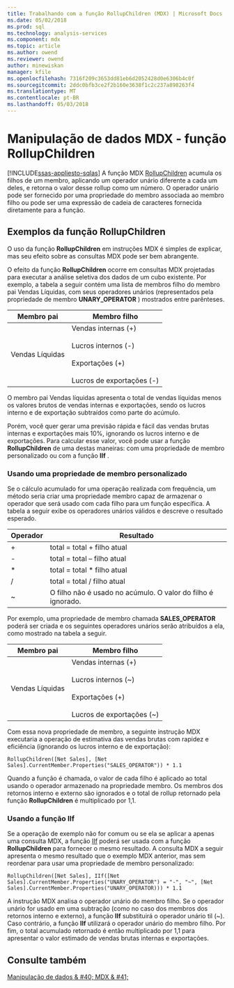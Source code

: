 ```yaml
---
title: Trabalhando com a função RollupChildren (MDX) | Microsoft Docs
ms.date: 05/02/2018
ms.prod: sql
ms.technology: analysis-services
ms.component: mdx
ms.topic: article
ms.author: owend
ms.reviewer: owend
author: minewiskan
manager: kfile
ms.openlocfilehash: 7316f209c3653dd81eb6d2052428d0e6306b4c0f
ms.sourcegitcommit: 2ddc0bfb3ce2f2b160e3638f1c2c237a898263f4
ms.translationtype: MT
ms.contentlocale: pt-BR
ms.lasthandoff: 05/03/2018
---
```

# <a name="mdx-data-manipulation---rollupchildren-function"></a>Manipulação de dados MDX - função RollupChildren
[!INCLUDE[ssas-appliesto-sqlas](../../../includes/ssas-appliesto-sqlas.md)]
  A função MDX [RollupChildren](../../../mdx/rollupchildren-mdx.md) acumula os filhos de um membro, aplicando um operador unário diferente a cada um deles, e retorna o valor desse rollup como um número. O operador unário pode ser fornecido por uma propriedade do membro associada ao membro filho ou pode ser uma expressão de cadeia de caracteres fornecida diretamente para a função.  
  
## <a name="rollupchildren-function-examples"></a>Exemplos da função RollupChildren  
 O uso da função **RollupChildren** em instruções MDX é simples de explicar, mas seu efeito sobre as consultas MDX pode ser bem abrangente.  
  
 O efeito da função **RollupChildren** ocorre em consultas MDX projetadas para executar a análise seletiva dos dados de um cubo existente. Por exemplo, a tabela a seguir contém uma lista de membros filho do membro pai Vendas Líquidas, com seus operadores unários (representados pela propriedade de membro **UNARY_OPERATOR** ) mostrados entre parênteses.  
  
|Membro pai|Membro filho|  
|-------------------|------------------|  
|Vendas Líquidas|Vendas internas (+)<br /><br /> Lucros internos (-)<br /><br /> Exportações (+)<br /><br /> Lucros de exportações (-)|  
  
 O membro pai Vendas líquidas apresenta o total de vendas líquidas menos os valores brutos de vendas internas e exportações, sendo os lucros interno e de exportação subtraídos como parte do acúmulo.  
  
 Porém, você quer gerar uma previsão rápida e fácil das vendas brutas internas e exportações mais 10%, ignorando os lucros interno e de exportações. Para calcular esse valor, você pode usar a função **RollupChildren** de uma destas maneiras: com uma propriedade de membro personalizado ou com a função **IIf** .  
  
### <a name="using-a-custom-member-property"></a>Usando uma propriedade de membro personalizado  
 Se o cálculo acumulado for uma operação realizada com frequência, um método seria criar uma propriedade membro capaz de armazenar o operador que será usado com cada filho para um função específica. A tabela a seguir exibe os operadores unários válidos e descreve o resultado esperado.  
  
|Operador|Resultado|  
|--------------|------------|  
|+|total = total + filho atual|  
|-|total = total – filho atual|  
|*|total = total * filho atual|  
|/|total = total / filho atual|  
|~|O filho não é usado no acúmulo. O valor do filho é ignorado.|  
  
 Por exemplo, uma propriedade de membro chamada **SALES_OPERATOR** poderá ser criada e os seguintes operadores unários serão atribuídos a ela, como mostrado na tabela a seguir.  
  
|Membro pai|Membro filho|  
|-------------------|------------------|  
|Vendas Líquidas|Vendas internas (+)<br /><br /> Lucros internos (~)<br /><br /> Exportações (+)<br /><br /> Lucros de exportações (~)|  
  
 Com essa nova propriedade de membro, a seguinte instrução MDX executaria a operação de estimativa das vendas brutas com rapidez e eficiência (ignorando os lucros interno e de exportação):  
  
```  
RollupChildren([Net Sales], [Net Sales].CurrentMember.Properties("SALES_OPERATOR")) * 1.1  
```  
  
 Quando a função é chamada, o valor de cada filho é aplicado ao total usando o operador armazenado na propriedade membro. Os membros dos retornos interno e externo são ignorados e o total de rollup retornado pela função **RollupChildren** é multiplicado por 1,1.  
  
### <a name="using-the-iif-function"></a>Usando a função IIf  
 Se a operação de exemplo não for comum ou se ela se aplicar a apenas uma consulta MDX, a função [IIf](../../../mdx/iif-mdx.md) poderá ser usada com a função **RollupChildren** para fornecer o mesmo resultado. A consulta MDX a seguir apresenta o mesmo resultado que o exemplo MDX anterior, mas sem reordenar para usar uma propriedade de membro personalizado:  
  
```  
RollupChildren([Net Sales], IIf([Net Sales].CurrentMember.Properties("UNARY_OPERATOR") = "-", "~", [Net Sales].CurrentMember.Properties("UNARY_OPERATOR))) * 1.1  
```  
  
 A instrução MDX analisa o operador unário do membro filho. Se o operador unário for usado em uma subtração (como no caso dos membros dos retornos interno e externo), a função **IIf** substituirá o operador unário til (~). Caso contrário, a função **IIf** utilizará o operador unário do membro filho. Por fim, o total acumulado retornado é então multiplicado por 1,1 para apresentar o valor estimado de vendas brutas internas e exportações.  
  
## <a name="see-also"></a>Consulte também  
 [Manipulação de dados & #40; MDX & #41;](../../../analysis-services/multidimensional-models/mdx/mdx-data-manipulation-manipulating-data.md)  
  
  
